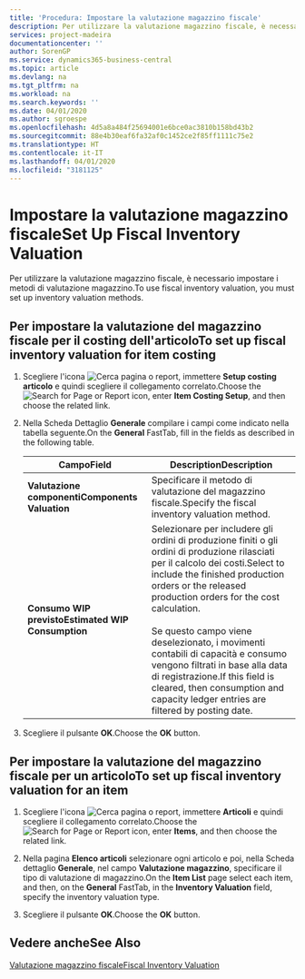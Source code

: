 ```yaml
---
title: 'Procedura: Impostare la valutazione magazzino fiscale'
description: Per utilizzare la valutazione magazzino fiscale, è necessario impostare i metodi di valutazione magazzino.
services: project-madeira
documentationcenter: ''
author: SorenGP
ms.service: dynamics365-business-central
ms.topic: article
ms.devlang: na
ms.tgt_pltfrm: na
ms.workload: na
ms.search.keywords: ''
ms.date: 04/01/2020
ms.author: sgroespe
ms.openlocfilehash: 4d5a8a484f25694001e6bce0ac3810b158bd43b2
ms.sourcegitcommit: 88e4b30eaf6fa32af0c1452ce2f85ff1111c75e2
ms.translationtype: HT
ms.contentlocale: it-IT
ms.lasthandoff: 04/01/2020
ms.locfileid: "3181125"
---
```

# <a name="set-up-fiscal-inventory-valuation"></a><span data-ttu-id="c1519-103">Impostare la valutazione magazzino fiscale</span><span class="sxs-lookup"><span data-stu-id="c1519-103">Set Up Fiscal Inventory Valuation</span></span>
<span data-ttu-id="c1519-104">Per utilizzare la valutazione magazzino fiscale, è necessario impostare i metodi di valutazione magazzino.</span><span class="sxs-lookup"><span data-stu-id="c1519-104">To use fiscal inventory valuation, you must set up inventory valuation methods.</span></span>  

## <a name="to-set-up-fiscal-inventory-valuation-for-item-costing"></a><span data-ttu-id="c1519-105">Per impostare la valutazione del magazzino fiscale per il costing dell'articolo</span><span class="sxs-lookup"><span data-stu-id="c1519-105">To set up fiscal inventory valuation for item costing</span></span>  

1.  <span data-ttu-id="c1519-106">Scegliere l'icona ![Cerca pagina o report](../../media/ui-search/search_small.png "Icona Cerca pagina o report"), immettere **Setup costing articolo** e quindi scegliere il collegamento correlato.</span><span class="sxs-lookup"><span data-stu-id="c1519-106">Choose the ![Search for Page or Report](../../media/ui-search/search_small.png "Search for Page or Report icon") icon, enter **Item Costing Setup**, and then choose the related link.</span></span>  
2.  <span data-ttu-id="c1519-107">Nella Scheda Dettaglio **Generale** compilare i campi come indicato nella tabella seguente.</span><span class="sxs-lookup"><span data-stu-id="c1519-107">On the **General** FastTab, fill in the fields as described in the following table.</span></span>  

    |<span data-ttu-id="c1519-108">Campo</span><span class="sxs-lookup"><span data-stu-id="c1519-108">Field</span></span>|<span data-ttu-id="c1519-109">Description</span><span class="sxs-lookup"><span data-stu-id="c1519-109">Description</span></span>|  
    |---------------------------------|---------------------------------------|  
    |<span data-ttu-id="c1519-110">**Valutazione componenti**</span><span class="sxs-lookup"><span data-stu-id="c1519-110">**Components Valuation**</span></span>|<span data-ttu-id="c1519-111">Specificare il metodo di valutazione del magazzino fiscale.</span><span class="sxs-lookup"><span data-stu-id="c1519-111">Specify the fiscal inventory valuation method.</span></span>|  
    |<span data-ttu-id="c1519-112">**Consumo WIP previsto**</span><span class="sxs-lookup"><span data-stu-id="c1519-112">**Estimated WIP Consumption**</span></span>|<span data-ttu-id="c1519-113">Selezionare per includere gli ordini di produzione finiti o gli ordini di produzione rilasciati per il calcolo dei costi.</span><span class="sxs-lookup"><span data-stu-id="c1519-113">Select to include the finished production orders or the released production orders for the cost calculation.</span></span><br /><br /> <span data-ttu-id="c1519-114">Se questo campo viene deselezionato, i movimenti contabili di capacità e consumo vengono filtrati in base alla data di registrazione.</span><span class="sxs-lookup"><span data-stu-id="c1519-114">If this field is cleared, then consumption and capacity ledger entries are filtered by posting date.</span></span>|  

3.  <span data-ttu-id="c1519-115">Scegliere il pulsante **OK**.</span><span class="sxs-lookup"><span data-stu-id="c1519-115">Choose the **OK** button.</span></span>  

## <a name="to-set-up-fiscal-inventory-valuation-for-an-item"></a><span data-ttu-id="c1519-116">Per impostare la valutazione del magazzino fiscale per un articolo</span><span class="sxs-lookup"><span data-stu-id="c1519-116">To set up fiscal inventory valuation for an item</span></span>  

1.  <span data-ttu-id="c1519-117">Scegliere l'icona ![Cerca pagina o report](../../media/ui-search/search_small.png "Icona Cerca pagina o report"), immettere **Articoli** e quindi scegliere il collegamento correlato.</span><span class="sxs-lookup"><span data-stu-id="c1519-117">Choose the ![Search for Page or Report](../../media/ui-search/search_small.png "Search for Page or Report icon") icon, enter **Items**, and then choose the related link.</span></span>  
2.  <span data-ttu-id="c1519-118">Nella pagina **Elenco articoli** selezionare ogni articolo e poi, nella Scheda dettaglio **Generale**, nel campo **Valutazione magazzino**, specificare il tipo di valutazione di magazzino.</span><span class="sxs-lookup"><span data-stu-id="c1519-118">On the **Item List** page select each item, and then, on the **General** FastTab, in the **Inventory Valuation** field, specify the inventory valuation type.</span></span>  

3.  <span data-ttu-id="c1519-119">Scegliere il pulsante **OK**.</span><span class="sxs-lookup"><span data-stu-id="c1519-119">Choose the **OK** button.</span></span>  

## <a name="see-also"></a><span data-ttu-id="c1519-120">Vedere anche</span><span class="sxs-lookup"><span data-stu-id="c1519-120">See Also</span></span>  
 [<span data-ttu-id="c1519-121">Valutazione magazzino fiscale</span><span class="sxs-lookup"><span data-stu-id="c1519-121">Fiscal Inventory Valuation</span></span>](fiscal-inventory-valuation.md)   
